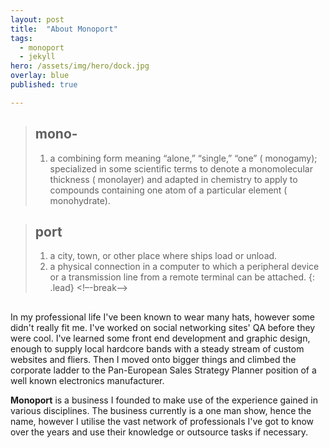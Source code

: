 ```yaml
---
layout: post
title:  "About Monoport"
tags:
  - monoport
  - jekyll
hero: /assets/img/hero/dock.jpg
overlay: blue
published: true

---
```

> ## mono-
> 1. a combining form meaning “alone,” “single,” “one” ( monogamy); specialized in some scientific terms to denote a monomolecular thickness ( monolayer) and adapted in chemistry to apply to compounds containing one atom of a particular element ( monohydrate).

> ## port
> 1. a city, town, or other place where ships load or unload.
> 2. a physical connection in a computer to which a peripheral device or a transmission line from a remote terminal can be attached.
{: .lead}
<!–-break-–>


## 

In my professional life I've been known to wear many hats, however some didn't really fit me. I've  worked on social networking sites' QA before they were cool. I've learned some front end development and graphic design, enough to supply local hardcore bands with a steady stream of custom websites and fliers. Then I moved onto bigger things and climbed the corporate ladder to the Pan-European Sales Strategy Planner position of a well known electronics manufacturer.

**Monoport** is a business I founded to make use of the experience gained in various disciplines. The business currently is a one man show, hence the name, however I utilise the vast network of professionals I've got to know over the years and use their knowledge or outsource tasks if necessary.

